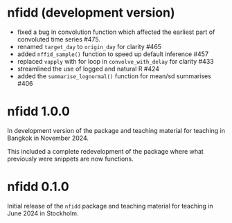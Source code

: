 # nfidd (development version)

- fixed a bug in convolution function which affected the earliest part of convoluted time series #475.
- renamed `target_day` to `origin_day` for clarity #465
- added `nffid_sample()` function to speed up default inference #457
- replaced `vapply` with for loop in `convolve_with_delay` for clarity #433
- streamlined the use of logged and natural R #424
- added the `summarise_lognormal()` function for mean/sd summarises #406

# nfidd 1.0.0

In development version of the package and teaching material for teaching in Bangkok in November 2024.

This included a complete redevelopment of the package where what previously were snippets are now functions.

# nfidd 0.1.0

Initial release of the `nfidd` package and teaching material for teaching in June 2024 in Stockholm.
